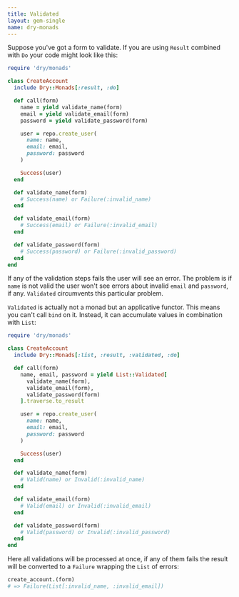 ```yaml
---
title: Validated
layout: gem-single
name: dry-monads
---
```


Suppose you've got a form to validate. If you are using `Result` combined with `Do` your code might look like this:

```ruby
require 'dry/monads'

class CreateAccount
  include Dry::Monads[:result, :do]

  def call(form)
    name = yield validate_name(form)
    email = yield validate_email(form)
    password = yield validate_password(form)

    user = repo.create_user(
      name: name,
      email: email,
      password: password
    )

    Success(user)
  end

  def validate_name(form)
    # Success(name) or Failure(:invalid_name)
  end

  def validate_email(form)
    # Success(email) or Failure(:invalid_email)
  end

  def validate_password(form)
    # Success(password) or Failure(:invalid_password)
  end
end
```

If any of the validation steps fails the user will see an error. The problem is if `name` is not valid the user won't see errors about invalid `email` and `password`, if any. `Validated` circumvents this particular problem.

`Validated` is actually not a monad but an applicative functor. This means you can't call `bind` on it. Instead, it can accumulate values in combination with `List`:

```ruby
require 'dry/monads'

class CreateAccount
  include Dry::Monads[:list, :result, :validated, :do]

  def call(form)
    name, email, password = yield List::Validated[
      validate_name(form),
      validate_email(form),
      validate_password(form)
    ].traverse.to_result

    user = repo.create_user(
      name: name,
      email: email,
      password: password
    )

    Success(user)
  end

  def validate_name(form)
    # Valid(name) or Invalid(:invalid_name)
  end

  def validate_email(form)
    # Valid(email) or Invalid(:invalid_email)
  end

  def validate_password(form)
    # Valid(password) or Invalid(:invalid_password)
  end
end
```

Here all validations will be processed at once, if any of them fails the result will be converted to a `Failure` wrapping the `List` of errors:

```ruby
create_account.(form)
# => Failure(List[:invalid_name, :invalid_email])
```
